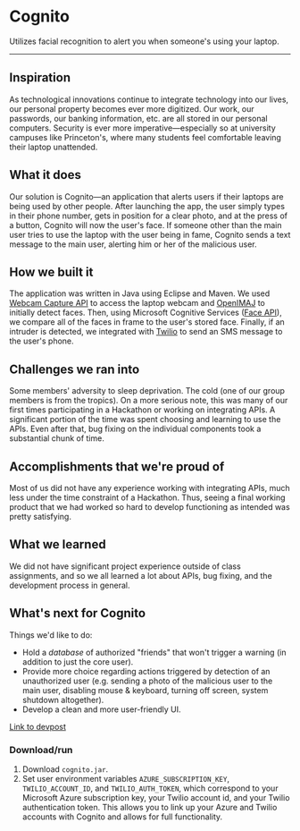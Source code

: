 # Cognito

Utilizes facial recognition to alert you when someone's using your laptop.

* * *

## Inspiration
As technological innovations continue to integrate technology into our lives, our personal property becomes ever more digitized. Our work, our passwords, our banking information, etc. are all stored in our personal computers. Security is ever more imperative—especially so at university campuses like Princeton's, where many students feel comfortable leaving their laptop unattended.

## What it does
Our solution is Cognito—an application that alerts users if their laptops are being used by other people. After launching the app, the user simply types in their phone number, gets in position for a clear photo, and at the press of a button, Cognito will now the user's face. If someone other than the main user tries to use the laptop with the user being in fame, Cognito sends a text message to the main user, alerting him or her of the malicious user.

## How we built it
The application was written in Java using Eclipse and Maven. We used [Webcam Capture API](https://github.com/sarxos/webcam-capture) to access the laptop webcam and [OpenIMAJ](http://openimaj.org/) to initially detect faces. Then, using Microsoft Cognitive Services ([Face API](https://azure.microsoft.com/en-us/services/cognitive-services/face/)), we compare all of the faces in frame to the user's stored face. Finally, if an intruder is detected, we integrated with [Twilio](https://www.twilio.com/) to send an SMS message to the user's phone.

## Challenges we ran into
Some members' adversity to sleep deprivation. The cold (one of our group members is from the tropics).
On a more serious note, this was many of our first times participating in a Hackathon or working on integrating APIs. A significant portion of the time was spent choosing and learning to use the APIs. Even after that, bug fixing on the individual components took a substantial chunk of time.

## Accomplishments that we're proud of
Most of us did not have any experience working with integrating APIs, much less under the time constraint of a Hackathon. Thus, seeing a final working product that we had worked so hard to develop functioning as intended was pretty satisfying.

## What we learned
We did not have significant project experience outside of class assignments, and so we all learned a lot about APIs, bug fixing, and the development process in general.

## What's next for Cognito
Things we'd like to do:
- Hold a _database_ of authorized "friends" that won't trigger a warning (in addition to just the core user).
- Provide more choice regarding actions triggered by detection of an unauthorized user (e.g. sending a photo of the malicious user to the main user, disabling mouse & keyboard, turning off screen, system shutdown altogether).
- Develop a clean and more user-friendly UI.

[Link to devpost](https://devpost.com/software/cognito)

### Download/run
1. Download `cognito.jar`.
2. Set user environment variables `AZURE_SUBSCRIPTION_KEY`, `TWILIO_ACCOUNT_ID`, and `TWILIO_AUTH_TOKEN`, which correspond to your Microsoft Azure subscription key, your Twilio account id, and your Twilio authentication token. This allows you to link up your Azure and Twilio accounts with Cognito and allows for full functionality.
